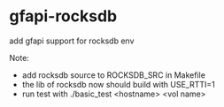 # gfapi-rocksdb
add gfapi support for rocksdb env

Note: 

* add rocksdb source to ROCKSDB_SRC in Makefile
* the lib of rocksdb now should build with USE_RTTI=1
* run test with ./basic_test \<hostname> \<vol name>

